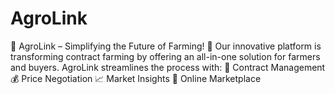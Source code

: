 # AgroLink
🌾 AgroLink – Simplifying the Future of Farming! 🌾
Our innovative platform is transforming contract farming by offering an all-in-one solution for farmers and buyers.
AgroLink streamlines the process with:
  📜 Contract Management
  💰 Price Negotiation
  📈 Market Insights
  🛒 Online Marketplace  
